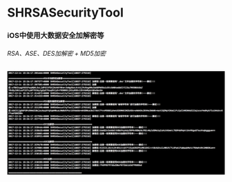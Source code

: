 # SHRSASecurityTool


### iOS中使用大数据安全加解密等
###### RSA、ASE、DES加解密 + MD5加密



![](https://github.com/HatsuneMikuV/SHRSASecurityTool/blob/master/SHRSASecurityTool/SHRSASecurityTool/screenshot.png)
